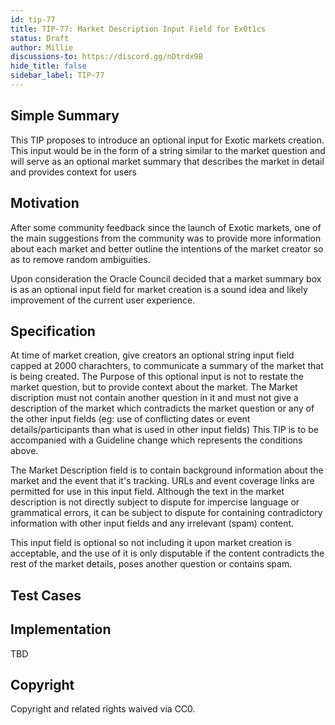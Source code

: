 ```yaml
---
id: tip-77
title: TIP-77: Market Description Input Field for Ex0t1cs
status: Draft
author: Millie
discussions-to: https://discord.gg/nDtrdx9B
hide_title: false
sidebar_label: TIP-77
---
```


## Simple Summary
 
This TIP proposes to introduce an optional input for Exotic markets creation. This input would be in the form of a string similar to the market question and will serve as an optional market summary that describes the market in detail and provides context for users
 
## Motivation

After some community feedback since the launch of Exotic markets, one of the main suggestions from the community was to provide more information about each market and better outline the intentions of the market creator so as to remove random ambiguities.

Upon consideration the Oracle Council decided that a market summary box is as an optional input field for market creation is a sound idea and likely improvement of the current user experience. 


## Specification

At time of market creation, give creators an optional string input field capped at 2000 charachters, to communicate a summary of the market that is being created. 
The Purpose of this optional input is not to restate the market question, but to provide context about the market. The Market discription must not contain another question in it and must not give a description of the market which contradicts the market question or any of the other input fields (eg: use of conflicting dates or event details/participants than what is used in other input fields) 
This TIP is to be accompanied with a Guideline change which represents the conditions above.

The Market Description field is to contain background information about the market and the event that it's tracking. URLs and event coverage links are permitted for use in this input field.
Although the text in the market description is not directly subject to dispute for impercise language or grammatical errors, it can be subject to dispute for containing contradictory information with other input fields and any irrelevant (spam) content.

This input field is optional so not including it upon market creation is acceptable, and the use of it is only disputable if the content contradicts the rest of the market details, poses another question or contains spam.

## Test Cases


## Implementation
TBD

## Copyright
 
Copyright and related rights waived via CC0.
